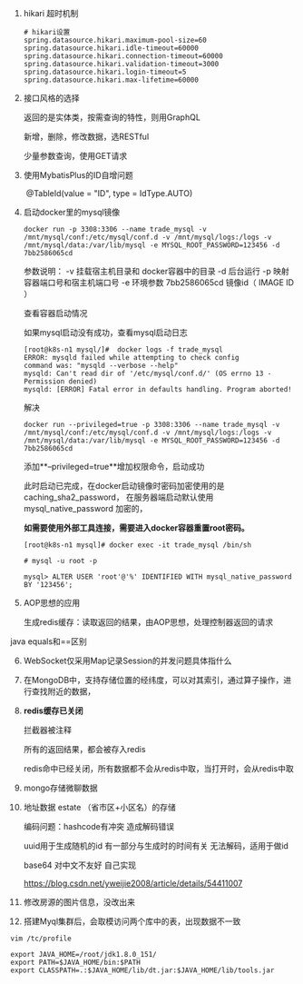 1.  hikari 超时机制

    ```properties
    # hikari设置
    spring.datasource.hikari.maximum-pool-size=60
    spring.datasource.hikari.idle-timeout=60000
    spring.datasource.hikari.connection-timeout=60000
    spring.datasource.hikari.validation-timeout=3000
    spring.datasource.hikari.login-timeout=5
    spring.datasource.hikari.max-lifetime=60000
    ```

2.  接口风格的选择

    返回的是实体类，按需查询的特性，则用GraphQL

    新增，删除，修改数据，选RESTful

    少量参数查询，使用GET请求

3.  使用MybatisPlus的ID自增问题

    ​    @TableId(value = "ID", type = IdType.AUTO)

4.  启动docker里的mysql镜像

    ```shell
    docker run -p 3308:3306 --name trade_mysql -v /mnt/mysql/conf:/etc/mysql/conf.d -v /mnt/mysql/logs:/logs -v /mnt/mysql/data:/var/lib/mysql -e MYSQL_ROOT_PASSWORD=123456 -d 7bb2586065cd
    ```

    参数说明：
    -v 挂载宿主机目录和 docker容器中的目录
    -d 后台运行
    -p 映射容器端口号和宿主机端口号
    -e 环境参数
    7bb2586065cd 镜像id（ IMAGE ID ）

    查看容器启动情况

    如果mysql启动没有成功，查看mysql启动日志

    ```shell
    [root@k8s-n1 mysql/]#  docker logs -f trade_mysql
    ERROR: mysqld failed while attempting to check config
    command was: "mysqld --verbose --help"
    mysqld: Can't read dir of '/etc/mysql/conf.d/' (OS errno 13 - Permission denied)
    mysqld: [ERROR] Fatal error in defaults handling. Program aborted!
    ```

    解决

    ```shell
    docker run --privileged=true -p 3308:3306 --name trade_mysql -v /mnt/mysql/conf:/etc/mysql/conf.d -v /mnt/mysql/logs:/logs -v /mnt/mysql/data:/var/lib/mysql -e MYSQL_ROOT_PASSWORD=123456 -d 7bb2586065cd
    ```

    添加**–privileged=true**增加权限命令，启动成功

    此时启动已完成，在docker启动镜像时密码加密使用的是caching_sha2_password，
    在服务器端启动默认使用mysql_native_password 加密的，

    **如需要使用外部工具连接，需要进入docker容器重置root密码。**

    ```shell
    [root@k8s-n1 mysql]# docker exec -it trade_mysql /bin/sh
    
    # mysql -u root -p
    
    mysql> ALTER USER 'root'@'%' IDENTIFIED WITH mysql_native_password BY '123456';
    ```

5.  AOP思想的应用

    生成redis缓存：读取返回的结果，由AOP思想，处理控制器返回的请求

java equals和==区别

6.  WebSocket仅采用Map记录Session的并发问题具体指什么

7.  在MongoDB中，支持存储位置的经纬度，可以对其索引，通过算子操作，进行查找附近的数据，

8.  **redis缓存已关闭**

    拦截器被注释

    所有的返回结果，都会被存入redis

    redis命中已经关闭，所有数据都不会从redis中取，当打开时，会从redis中取

9.  mongo存储微聊数据



10.  地址数据 estate （省市区+小区名）的存储

     编码问题：hashcode有冲突 造成解码错误

     uuid用于生成随机的id  有一部分与生成时的时间有关 无法解码，适用于做id

     base64 对中文不友好 自己实现

     https://blog.csdn.net/yweijie2008/article/details/54411007

11.  修改房源的图片信息，没改出来

12.  搭建Myql集群后，会取模访问两个库中的表，出现数据不一致

```shell
vim /tc/profile

export JAVA_HOME=/root/jdk1.8.0_151/
export PATH=$JAVA_HOME/bin:$PATH
export CLASSPATH=.:$JAVA_HOME/lib/dt.jar:$JAVA_HOME/lib/tools.jar
```

